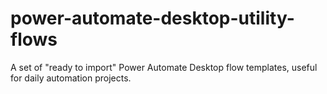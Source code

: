 # power-automate-desktop-utility-flows
A set of "ready to import" Power Automate Desktop flow templates, useful for daily automation projects.
